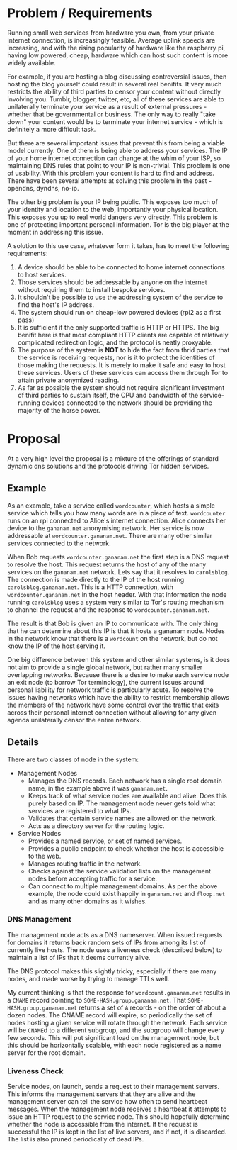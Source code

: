 # Problem / Requirements

Running small web services from hardware you own, from your private internet connection, is increasingly feasible. Average uplink speeds are increasing, and with the rising popularity of hardware like the raspberry pi, having low powered, cheap, hardware which can host such content is more widely available.

For example, if you are hosting a blog discussing controversial issues, then hosting the blog yourself could result in several real benifits. It very much restricts the ability of third parties to censor your content without directly involving you. Tumblr, blogger, twitter, etc, all of these services are able to unilaterally terminate your service as a result of external pressures - whether that be governmental or business. The only way to really "take down" your content would be to terminate your internet service - which is definitely a more difficult task.

But there are several important issues that prevent this from being a viable model currently. One of them is being able to address your services. The IP of your home internet connection can change at the whim of your ISP, so maintaining DNS rules that point to your IP is non-trivial. This problem is one of usability. With this problem your content is hard to find and address. There have been several attempts at solving this problem in the past - opendns, dyndns, no-ip.

The other big problem is your IP being public. This exposes too much of your identity and location to the web, importantly your physical location. This exposes you up to real world dangers very directly. This problem is one of protecting important personal information. Tor is the big player at the moment in addressing this issue.

A solution to this use case, whatever form it takes, has to meet the following requirements:

1. A device should be able to be connected to home internet connections to host services.
2. Those services should be addressable by anyone on the internet without requiring them to install bespoke services.
3. It shouldn't be possible to use the addressing system of the service to find the host's IP address.
4. The system should run on cheap-low powered devices (rpi2 as a first pass)
5. It is sufficient if the only supported traffic is HTTP or HTTPS. The big benifit here is that most compliant HTTP clients are capable of relatively complicated redirection logic, and the protocol is neatly proxyable.
6. The purpose of the system is **NOT** to hide the fact from thrid parties that the service is receiving requests, nor is it to protect the identities of those making the requests. It is merely to make it safe and easy to host these services. Users of these services can access them through Tor to attain private anonymized reading.
7. As far as possible the system should not require significant investment of third parties to sustain itself, the CPU and bandwidth of the service-running devices connected to the network should be providing the majority of the horse power.

# Proposal

At a very high level the proposal is a mixture of the offerings of standard dynamic dns solutions and the protocols driving Tor hidden services.

## Example

As an example, take a service called `wordcounter`, which hosts a simple service which tells you how many words are in a piece of text. `wordcounter` runs on an rpi connected to Alice's internet connection. Alice connects her device to the `gananam.net` anonymising network. Her service is now addressable at `wordcounter.gananam.net`. There are many other similar services connected to the network.

When Bob requests `wordcounter.gananam.net` the first step is a DNS request to resolve the host. This request returns the host of any of the many services on the `gananam.net` network. Lets say that it resolves to `carolsblog`. The connection is made directly to the IP of the host running `carolsblog.gananam.net`. This is a HTTP connection, with `wordcounter.gananam.net` in the host header. With that information the node running `carolsblog` uses a system very similar to Tor's routing mechanism to channel the request and the response to `wordcounter.gananam.net`.

The result is that Bob is given an IP to communicate with. The only thing that he can determine about this IP is that it hosts a gananam node. Nodes in the network know that there is a `wordcount` on the network, but do not know the IP of the host serving it. 

One big difference between this system and other similar systems, is it does not aim to provide a single global network, but rather many smaller overlapping networks. Because there is a desire to make each service node an exit node (to borrow Tor terminology), the current issues around personal liability for network traffic is particularly acute. To resolve the issues having networks which have the ability to restrict membership allows the members of the network have some control over the traffic that exits across their personal internet connection without allowing for any given agenda unilaterally censor the entire network.

## Details

There are two classes of node in the system:
* Management Nodes
  * Manages the DNS records. Each network has a single root domain name, in the example above it was `gananam.net`.
  * Keeps track of what service nodes are available and alive. Does this purely based on IP. The management node never gets told what services are registered to what IPs.
  * Validates that certain service names are allowed on the network.
  * Acts as a directory server for the routing logic.
* Service Nodes
  * Provides a named service, or set of named services.
  * Provides a public endpoint to check whether the host is accessible to the web.
  * Manages routing traffic in the network.
  * Checks against the service validation lists on the management nodes before accepting traffic for a service.
  * Can connect to multiple management domains. As per the above example, the node could exist happily in `gananam.net` and `floop.net` and as many other domains as it wishes.

### DNS Management

The management node acts as a DNS nameserver. When issued requests for domains it returns back random sets of IPs from among its list of currently live hosts. The node uses a liveness check (described below) to maintain a list of IPs that it deems currently alive.

The DNS protocol makes this slightly tricky, especially if there are many nodes, and made worse by trying to manage TTLs well.

My current thinking is that the response for `wordcount.gananam.net` results in a `CNAME` record pointing to `SOME-HASH.group.gananam.net`. That `SOME-HASH.group.gananam.net` returns a set of `A` records - on the order of about a dozen nodes. The CNAME record will expire, so periodically the set of nodes hosting a given service will rotate through the network. Each service will be `CNAME`d to a different subgroup, and the subgroup will change every few seconds. This will put significant load on the management node, but this should be horizontally scalable, with each node registered as a name server for the root domain.

### Liveness Check

Service nodes, on launch, sends a request to their management servers. This informs the management servers that they are alive and the management server can tell the service how often to send heartbeat messages. When the management node receives a heartbeat it attempts to issue an HTTP request to the service node. This should hopefully determine whether the node is accessible from the internet. If the request is successful the IP is kept in the list of live servers, and if not, it is discarded. The list is also pruned periodically of dead IPs.
